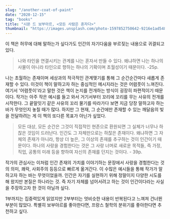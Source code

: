 ```yaml
---
slug: "/another-coat-of-paint"
date: "2020-12-15"
tag: "books"
title: "시몬 드 보부아르, <모든 사람은 혼자다>"
thumbnail: "https://images.unsplash.com/photo-1597852750642-9216e1ad548b?q=80&w=2000"
---
```


이 책은 허무에 대해 말하는가 싶다가도 인간의 자기다움을 부르짖는 내용으로 귀결되고 있다.

> 나와 타인을 연결시키는 관계를 나는 혼자서 만들 수 있다. 왜냐하면 나는 하나의 사물이 아니라 타인으로 향하는 하나의 기확이며 초월성이기 때문이다. -25p.

나는 초월하는 존재이며 세상과의 적극적인 관계맺기를 통해 그 순간순간마다 새롭게 존재할 수 있다. 이것이 책이 말하고자 하는 중심적인 메시지라는 것은 어렴풋이 느껴진다. 여기서 '어렴풋이'라고 말한 것은 책이 논지를 전개하는 방식이 굉장히 파편적이기 때문이다. 작가는 아주 작은 예시를 들고 와서 거기서부터 꼬리에 꼬리를 무는 사유의 전개를 시작한다. 그 끝말잇기 같은 사유의 꼬리 물기를 따라가다 보면 지금 당장 말하고자 하는 바가 무엇인지 놓칠 때가 많다. 하지만 그 현재, 그 순간에만 존재할 수 있는 깨달음의 빛을 전달하려는 게 이 책의 또다른 목표가 아닌가 싶었다.

> 모든 대상, 모든 순간은 그것이 직접적인 현존으로 환원되면 그 실체가 너무나 하찮은 것임이 드러난다. 인간도 그 자체만으로는 하찮은 존재이다. 왜냐하면 그 자체의 존재가 아니라, 항상 더 높은, 그 이상의 존재를 추구하는 것이 인간이기 때문이다. 하나의 사랑을 경험한다는 것은 그 사랑 너머로 새로운 목적들, 즉 가정, 직업, 공통의 미래 등을 향하여 자신의 존재를 던지는 것이다. - 39p.

작가의 관심사는 이처럼 인간 존재의 가치를 이야기하는 문장에서 사랑을 경험한다는 것의 의미, 쾌락, 사회주의 등등으로 빠르게 옮겨간다. 이 수많은 예시들을 통해 작가가 말하고자 하는 바는 무엇이었을까. 인간은 자기를 실현하기 위해 정말이지 다양한 시도를 해 왔지만 본질은 하나라는 것. 즉 자기 자체를 넘어서려고 하는 것이 인간이다라는 사실을 주장하고자 한 것이 아닐까 싶다.

1부까지는 집중력있게 읽었지만 2부부터는 엇비슷한 내용이 반복된다고 느껴져 건너뛴 부분이 많았다. 특별히 보부아르를 좋아한다면, 프랑스 철학의 분위기를 좋아한다면 추천하고 싶다.
